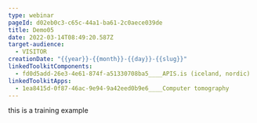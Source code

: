 ```yaml
---
type: webinar
pageId: d02eb0c3-c65c-44a1-ba61-2c0aece039de
title: Demo05
date: 2022-03-14T08:49:20.587Z
target-audience:
  - VISITOR
creationDate: "{{year}}-{{month}}-{{day}}-{{slug}}"
linkedToolkitComponents:
  - fd0d5add-26e3-4e61-874f-a51330708ba5____APIS.is (iceland, nordic)
linkedToolkitApps:
  - 1ea8415d-0f87-46ac-9e94-9a42eed0b9e6____Computer tomography
---
```

this is a training example